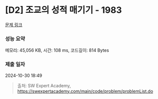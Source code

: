 # [D2] 조교의 성적 매기기 - 1983 

[문제 링크](https://swexpertacademy.com/main/code/problem/problemDetail.do?contestProbId=AV5PwGK6AcIDFAUq) 

### 성능 요약

메모리: 45,056 KB, 시간: 108 ms, 코드길이: 814 Bytes

### 제출 일자

2024-10-30 18:49



> 출처: SW Expert Academy, https://swexpertacademy.com/main/code/problem/problemList.do